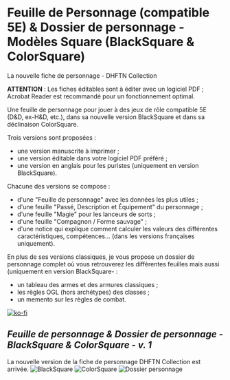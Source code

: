 # Feuille de Personnage (compatible 5E) & Dossier de personnage - Modèles Square (BlackSquare & ColorSquare)
La nouvelle fiche de personnage - DHFTN Collection

**ATTENTION** : Les fiches éditables sont à éditer avec un logiciel PDF ; Acrobat Reader est recommandé pour un fonctionnement optimal.

Une feuille de personnage pour jouer à des jeux de rôle compatible 5E (D&D, ex-H&D, etc.), dans sa nouvelle version BlackSquare et dans sa déclinaison ColorSquare.

Trois versions sont proposées : 
- une version manuscrite à imprimer ;
- une version éditable dans votre logiciel PDF préféré ;
- une version en anglais pour les puristes (uniquement en version BlackSquare).

Chacune des versions se compose : 
- d'une "Feuille de personnage" avec les données les plus utiles ;
- d'une feuille "Passé, Description et Équipement" du personnage ;
- d'une feuille "Magie" pour les lanceurs de sorts ;
- d'une feuille "Compagnon / Forme sauvage" ;
- d'une notice qui explique comment calculer les valeurs des différentes caractéristiques, compétences... (dans les versions françaises uniquement).

En plus de ses versions classiques, je vous propose un dossier de personnage complet où vous retrouverez les différentes feuilles mais aussi (uniquement en version BlackSquare- : 
- un tableau des armes et des armures classiques ;
- les règles OGL (hors archétypes) des classes ;
- un memento sur les règles de combat.

[![ko-fi](https://ko-fi.com/img/githubbutton_sm.svg)](https://ko-fi.com/X8X047X1L)

## _Feuille de personnage & Dossier de personnage - BlackSquare & ColorSquare - v. 1_
La nouvelle version de la fiche de personnage DHFTN Collection est arrivée. 
![BlackSquare](https://www.black-book-editions.fr/contenu/users/78375/image/BS.png)
![ColorSquare](https://www.black-book-editions.fr/contenu/users/78375/image/13_Flyer_Mockup.jpg)
![Dossier personnage](https://i.ibb.co/DQsVxjV/Dossier-personnage.jpg)

